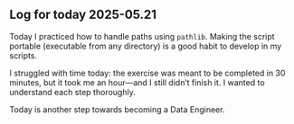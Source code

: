 ## Log for today 2025-05.21

Today I practiced how to handle paths using `pathlib`. Making the script portable (executable from any directory) is a good habit to develop in my scripts.

I struggled with time today: the exercise was meant to be completed in 30 minutes, but it took me an hour—and I still didn’t finish it. I wanted to understand each step thoroughly.

Today is another step towards becoming a Data Engineer.
